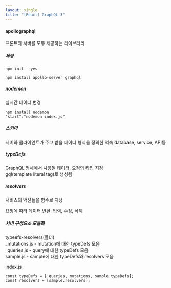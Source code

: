 ```yaml
---
layout: single
title: "[React] GraphQL-3"
---
```

#### apollographql   
프론트와 서버를 모두 제공하는 라이브러리   
   
##### 세팅   
```
npm init --yes

npm install apollo-server graphql
```
   
##### nodemon   
실시간 데이터 변경   
```
npm install nodemon
"start":"nodemon index.js"
```
   
##### 스키마   
서버와 클라이언트가 주고 받을 데이터 형식을 정의한 약속
database, service, API등
   
##### typeDefs   
GraphQL 명세에서 사용될 데이터, 요청의 타입 지정   
gql(template literal tag)로 생성됨    
   
##### resolvers   
서비스의 액션들을 함수로 지정     

요청에 따라 데이터 반환, 입력, 수정, 삭제   
   
##### 서버 구성요소 모듈화   
typeefs-resolvers(폴더)      
 _mutations.js - mutation에 대한 typeDefs 모음   
 _queries.js - query에 대한 typeDefs 모음   
 sample.js - sample에 대한 typeDefs와 resolvers 모음   
   
index.js   
```
const typeDefs = [ queries, mutations, sample.typeDefs];
const resolvers = [sample.resolvers];
```